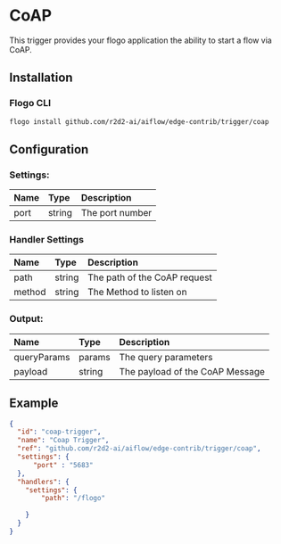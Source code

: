 # CoAP
This trigger provides your flogo application the ability to start a flow via CoAP.

## Installation

### Flogo CLI
```bash
flogo install github.com/r2d2-ai/aiflow/edge-contrib/trigger/coap
```

## Configuration

### Settings:
| Name      | Type   | Description
| :---      | :---   | :---
| port    | string | 	The port number


### Handler Settings
| Name      | Type   | Description
| :---      | :---   | :---
| path | string | The path of the CoAP request
| method    | string | 	The Method to listen on

 
### Output: 

| Name    | Type   | Description
| :---    | :---   | :---
| queryParams | params | The query parameters
| payload | string | The payload of the CoAP Message
    

## Example

```json
{
  "id": "coap-trigger",
  "name": "Coap Trigger",
  "ref": "github.com/r2d2-ai/aiflow/edge-contrib/trigger/coap",
  "settings": {
      "port" : "5683"
  },
  "handlers": {
    "settings": {
    	"path": "/flogo"
    
    }
  }
}
```